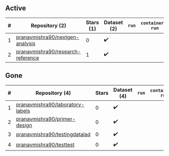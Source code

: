 ## Active
| # | Repository (2) | Stars (1) | Dataset (2) | `run` | `containers-run` |
| --- | --- | --- | --- | --- | --- |
| 1 | [pranavmishra90/nextgen-analysis](https://github.com/pranavmishra90/nextgen-analysis) | 0 | :heavy_check_mark: |  |  |
| 2 | [pranavmishra90/research-reference](https://github.com/pranavmishra90/research-reference) | 1 | :heavy_check_mark: |  |  |

## Gone
| # | Repository (4) | Stars | Dataset (4) | `run` | `containers-run` |
| --- | --- | --- | --- | --- | --- |
| 1 | [pranavmishra90/laboratory-labels](https://github.com/pranavmishra90/laboratory-labels) | 0 | :heavy_check_mark: |  |  |
| 2 | [pranavmishra90/primer-design](https://github.com/pranavmishra90/primer-design) | 0 | :heavy_check_mark: |  |  |
| 3 | [pranavmishra90/testingdatalad](https://github.com/pranavmishra90/testingdatalad) | 0 | :heavy_check_mark: |  |  |
| 4 | [pranavmishra90/testtest](https://github.com/pranavmishra90/testtest) | 0 | :heavy_check_mark: |  |  |

